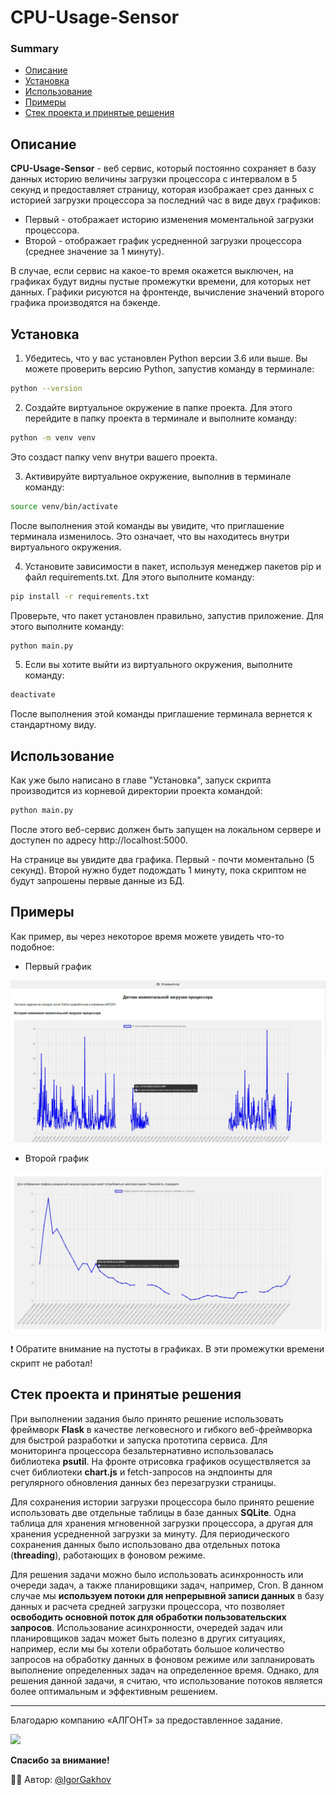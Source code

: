 # CPU-Usage-Sensor

### Summary
* [Описание](#описание)
* [Установка](#установка)
* [Использование](#использование)
* [Примеры](#примеры)
* [Стек проекта и принятые решения](#стек-проекта-и-принятые-решения)


## Описание

**CPU-Usage-Sensor** - веб сервис, который постоянно сохраняет в базу данных историю величины загрузки процессора с интервалом в 5 секунд и предоставляет страницу, которая изображает срез данных с историей загрузки процессора за последний час в виде двух графиков:
* Первый - отображает историю изменения моментальной загрузки процессора.
* Второй - отображает график усредненной загрузки процессора (среднее значение за 1 минуту).

В случае, если сервис на какое-то время окажется выключен, на графиках будут видны пустые промежутки времени, для которых нет данных. Графики рисуются на фронтенде, вычисление значений второго графика производятся на бэкенде.

## Установка

1. Убедитесь, что у вас установлен Python версии 3.6 или выше. Вы можете проверить версию Python, запустив команду в терминале:

```Bash
python --version
```

2. Создайте виртуальное окружение в папке проекта. Для этого перейдите в папку проекта в терминале и выполните команду:

```Bash
python -m venv venv
```

Это создаст папку venv внутри вашего проекта.

3. Активируйте виртуальное окружение, выполнив в терминале команду:

```Bash
source venv/bin/activate
```

После выполнения этой команды вы увидите, что приглашение терминала изменилось. Это означает, что вы находитесь внутри виртуального окружения.

4. Установите зависимости в пакет, используя менеджер пакетов pip и файл requirements.txt. Для этого выполните команду:

```Bash
pip install -r requirements.txt
```

Проверьте, что пакет установлен правильно, запустив приложение. Для этого выполните команду:

```Bash
python main.py
```

5. Если вы хотите выйти из виртуального окружения, выполните команду:

```Bash
deactivate
```

После выполнения этой команды приглашение терминала вернется к стандартному виду.

## Использование

Как уже было написано в главе "Установка", запуск скрипта производится из корневой директории проекта командой:

```Bash
python main.py
```

После этого веб-сервис должен быть запущен на локальном сервере и доступен по адресу http://localhost:5000.

На странице вы увидите два графика. Первый - почти моментально (5 секунд). Второй нужно будет подождать 1 минуту, пока скриптом не будут запрошены первые данные из БД.

## Примеры

Как пример, вы через некоторое время можете увидеть что-то подобное:

* Первый график

![](content/chart1-example.jpeg)

* Второй график

![](content/chart2-example.jpeg)

:heavy_exclamation_mark: Обратите внимание на пустоты в графиках. В эти промежутки времени скрипт не работал!

## Стек проекта и принятые решения

При выполнении задания было принято решение использовать фреймворк **Flask** в качестве легковесного и гибкого веб-фреймворка для быстрой разработки и запуска прототипа сервиса. Для мониторинга процессора безальтернативно использовалась библиотека **psutil**. На фронте отрисовка графиков осуществляется за счет библиотеки **chart.js** и fetch-запросов на эндпоинты для регулярного обновления данных без перезагрузки страницы.

Для сохранения истории загрузки процессора было принято решение использовать две отдельные таблицы в базе данных **SQLite**. Одна таблица для хранения мгновенной загрузки процессора, а другая для хранения усредненной загрузки за минуту. Для периодического сохранения данных было использовано два отдельных потока (**threading**), работающих в фоновом режиме.

Для решения задачи можно было использовать асинхронность или очереди задач, а также планировщики задач, например, Cron. В данном случае мы **используем потоки для непрерывной записи данных** в базу данных и расчета средней загрузки процессора, что позволяет **освободить основной поток для обработки пользовательских запросов**. Использование асинхронности, очередей задач или планировщиков задач может быть полезно в других ситуациях, например, если мы бы хотели обработать большое количество запросов на обработку данных в фоновом режиме или запланировать выполнение определенных задач на определенное время. Однако, для решения данной задачи, я считаю, что использование потоков является более оптимальным и эффективным решением.

___

Благодарю компанию «АЛГОНТ» за предоставленное задание.

[![](https://hh.ru/employer-logo/3984436.png)](https://algont.ru/)


**Спасибо за внимание!**

:man_technologist: Автор: [@IgorGakhov](https://github.com/IgorGakhov)
